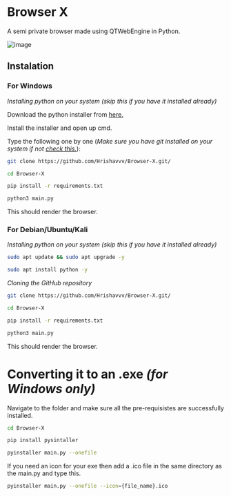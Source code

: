 # Browser X

A semi private browser made using QTWebEngine in Python.

![image](https://github.com/user-attachments/assets/cd509d10-3e8b-421c-afa9-d16421640946)

## Instalation

### For Windows

_Installing python on your system (skip this if you have it installed already)_

Download the python installer from [here.](https://www.python.org/downloads/windows/)

Install the installer and open up cmd.

Type the following one by one (_Make sure you have git installed on your system if not [check this.](https://www.simplilearn.com/tutorials/git-tutorial/git-installation-on-windows)_):
```bash
git clone https://github.com/Hrishavvv/Browser-X.git/
```
```bash
cd Browser-X
```
```bash
pip install -r requirements.txt
```
```bash
python3 main.py
```

This should render the browser.

### For Debian/Ubuntu/Kali

_Installing python on your system (skip this if you have it installed already)_

```bash
sudo apt update && sudo apt upgrade -y
```
```bash
sudo apt install python -y
```
_Cloning the GitHub repository_

```bash
git clone https://github.com/Hrishavvv/Browser-X.git/
```
```bash
cd Browser-X
```
```bash
pip install -r requirements.txt
```
```bash
python3 main.py
```

This should render the browser.


# Converting it to an .exe _(for Windows only)_
Navigate to the folder and make sure all the pre-requisistes are successfully installed.
```bash
cd Browser-X 
```
```bash
pip install pysintaller
```
```bash
pyinstaller main.py --onefile
```
If you need an icon for your exe then add a .ico file in the same directory as the main.py and type this.
```bash
pyinstaller main.py --onefile --icon={file_name}.ico
```

